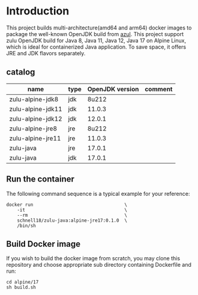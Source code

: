# Introduction

This project builds multi-architecture(amd64 and arm64) docker images to
package the well-known OpenJDK build from [azul][1]. This project support zulu
OpenJDK build for Java 8, Java 11, Java 12, Java 17 on Alpine Linux, which is
ideal for containerized Java application.  To save space, it offers JRE and JDK
flavors separately.

## catalog

| name               | type          | OpenJDK version | comment   |
| ------------------ | ------------- | --------------- | --------- |
| zulu-alpine-jdk8   | jdk           | 8u212           |           |
| zulu-alpine-jdk11  | jdk           | 11.0.3          |           |
| zulu-alpine-jdk12  | jdk           | 12.0.1          |           |
| zulu-alpine-jre8   | jre           | 8u212           |           |
| zulu-alpine-jre11  | jre           | 11.0.3          |           |
| zulu-java          | jre           | 17.0.1          |           |
| zulu-java          | jdk           | 17.0.1          |           |

## Run the container

The following command sequence is a typical example for your reference:

    docker run                                  \
        -it                                     \
        --rm                                    \
        schnell18/zulu-java:alpine-jre17:0.1.0  \
        /bin/sh

## Build Docker image

If you wish to build the docker image from scratch, you may clone this
repository and choose appropriate sub directory containing Dockerfile
and run:

    cd alpine/17
    sh build.sh

[1]: https://www.azul.com/
[2]: https://hub.docker.com/r/schnell18/zulu-jre/
